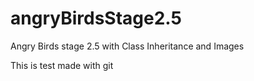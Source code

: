 # angryBirdsStage2.5
Angry Birds stage 2.5 with Class Inheritance and Images



This is test
made with git